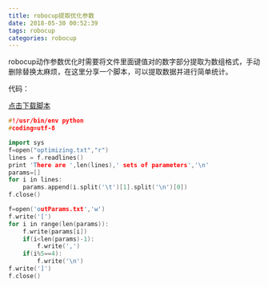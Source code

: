 ```yaml
---
title: robocup提取优化参数
date: 2018-05-30 00:52:39
tags: robocup
categories: robocup
---
```


robocup动作参数优化时需要将文件里面键值对的数字部分提取为数组格式，手动删除替换太麻烦，在这里分享一个脚本，可以提取数据并进行简单统计。

代码：

[点击下载脚本](http://file.hjwblog.com/robocup/cut.py)

```c++
#!/usr/bin/env python
#coding=utf-8

import sys
f=open("optimizing.txt","r")
lines = f.readlines()
print 'There are ',len(lines),' sets of parameters','\n'
params=[]
for i in lines:
	params.append(i.split('\t')[1].split('\n')[0])
f.close()

f=open('outParams.txt','w')
f.write('[')
for i in range(len(params)):
	f.write(params[i])
	if(i<len(params)-1):
		f.write(',')
	if(i%5==4):
		f.write('\n')
f.write(']')
f.close()

```


